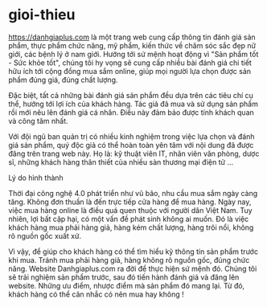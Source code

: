 # gioi-thieu
https://danhgiaplus.com là một trang web cung cấp thông tin đánh giá sản phẩm, thực phẩm chức năng, mỹ phẩm, kiến thức về chăm sóc sắc đẹp nữ giới, các bệnh lý ở nam giới. Hướng tới sứ mệnh hoạt động vì "Sản phẩm tốt - Sức khỏe tốt", chúng tôi hy vọng sẽ cung cấp nhiều bài đánh giá chi tiết hữu ích tới cộng đồng mua sắm online, giúp mọi người lựa chọn được sản phẩm đúng giá, đúng chất lượng.

Đặc biệt, tất cả những bài đánh giá sản phẩm đều dựa trên các tiêu chí cụ thể, hướng tới lợi ích của khách hàng. Tác giả đã mua và sử dụng sản phẩm rồi mới nêu lên đánh giá cá nhân. Điều này đảm bảo được tính khách quan và công tâm nhất.

Với đội ngũ ban quản trị có nhiều kinh nghiệm trong việc lựa chọn và đánh giá sản phẩm, quý độc giả có thể hoàn toàn yên tâm với nội dung đã được đăng trên trang web này. Họ là: kỹ thuật viên IT, nhân viên văn phòng, dược sĩ, những khách hàng thân thiết của nhiều sàn thương mại điện tử ...

Lý do hình thành

Thời đại công nghệ 4.0 phát triển như vũ bão, nhu cầu mua sắm ngày càng tăng. Không đơn thuần là đến trực tiếp cửa hàng để mua hàng. Ngày nay, việc mua hàng online là điều quá quen thuộc với người dân Việt Nam. Tuy nhiên, lợi bất cập hại, có một vấn đề phát sinh không ai muốn. Đó là việc khách hàng mua phải hàng giả, hàng kém chất lượng, hàng trôi nổi, không rõ nguồn gốc xuất xứ.

Vì vậy, để giúp cho khách hàng có thể tìm hiểu kỹ thông tin sản phẩm trước khi mua. Tránh mua phải hàng giả, hàng không rõ nguồn gốc, đúng chức năng. Website Danhgiaplus.com ra đời để thực hiện sứ mệnh đó. Chúng tôi sẽ trải nghiệm sản phẩm trước, sau đó tiến hành đánh giá và đăng lên website. Những ưu điểm, nhược điểm mà sản phẩm đó mang lại. Từ đó, khách hàng có thể cân nhắc có nên mua hay không !
